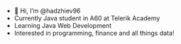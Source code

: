 - 👋 Hi, I’m @hadzhiev96
- Currently Java student in A60 at Telerik Academy
- Learning Java Web Development 
- Interested in programming, finance and all things data!

